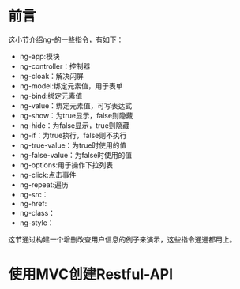 # 前言

这小节介绍ng-的一些指令，有如下：


* ng-app:模块
* ng-controller：控制器
* ng-cloak：解决闪屏
* ng-model:绑定元素值，用于表单
* ng-bind:绑定元素值
* ng-value：绑定元素值，可写表达式
* ng-show：为true显示，false则隐藏
* ng-hide：为false显示，true则隐藏
* ng-if：为true执行，false则不执行
* ng-true-value：为true时使用的值
* ng-false-value：为false时使用的值
* ng-options:用于操作下拉列表
* ng-click:点击事件
* ng-repeat:遍历
* ng-src：
* ng-href:
* ng-class：
* ng-style：


这节通过构建一个增删改查用户信息的例子来演示，这些指令通通都用上。


# 使用MVC创建Restful-API

 